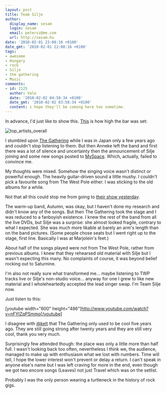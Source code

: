 ```yaml
---
layout: post
title: Team Silje
author:
  display_name: sesam
  login: sesam
  email: petersz@me.com
  url: http://sesam.hu
date: '2010-02-01 23:08:16 +0100'
date_gmt: '2010-02-01 22:08:16 +0100'
tags:
- awesome
- Hungary
- rock
- Silje
- the gathering
- Music
comments:
- id: 2125
  author: Vale
  date: '2010-02-02 04:58:34 +0100'
  date_gmt: '2010-02-02 03:58:34 +0100'
  content: i hope they'll be coming here too sometime.
---
```


In advance, I'd just like to show this. [This](http://www.last.fm/user/sesamsys) is how high the bar was set:

![top_artists_overall](http://img.skitch.com/20100201-kry2n71a6h6a57sc3hs19q3gub.jpg)

I stumbled upon [The Gathering](http://en.wikipedia.org/wiki/The_Gathering_\(band\)) while I was in Japan only a few years ago and couldn't stop listening to them. But then Anneke left the band and first there was a lot of silence and uncertainty then the announcement of Silje joining and some new songs posted to [MySpace](http://www.myspace.com/gatheringofficial). Which, actually, failed to convince me.

My thoughts were mixed. Somehow the singing voice wasn't distinct or powerful enough. The heavily guitar-driven sound a little mushy. I couldn't pick a favourite song from The West Pole either. I was sticking to the old albums for a while.

Not that all this could stop me from going to [their show yesterday](http://www.last.fm/event/1279371+The+West+Pole+-+20th+Anniversary+Tour).

The warm-up band, Autumn, was okay, but I haven't done my research and didn't know any of the songs. But then The Gathering took the stage and I was reduced to a fanboyish existence. I knew the rest of the band from all the live DVDs, but Silje was a surprise: she almost looked fragile, contrary to what I expected. She was much more likable at barely an arm's length than on the band pictures. (Some people chose seats but I went right up to the stage, first line. Basically I was at Marjolein's feet.)

About half of the songs played were not from The West Pole, rather from previous albums. I knew that they rehearsed old material with Silje but I wasn't expecting this many. No complaints of course, it was beyond belief rocking out to Saturnine.

I'm also not really sure what transformed me... maybe listening to TWP tracks live or Silje's non-studio voice... anyway for one I grew to like new material and I wholeheartedly accepted the lead singer swap. I'm Team Silje now.

Just listen to this:

[youtube width="600" height="486"]http://www.youtube.com/watch?v=nFYIZqPSmmo[/youtube]

I disagree with [@kelt](http://twitter.com/kelt) that The Gathering only used to be cool five years ago. They are still going strong after twenty years and they are still very cool, thank you very much.

Surprisingly few attended though: the place was only a little more than half full. I wasn't looking back too often, nevertheless I think we, the audience, managed to make up with enthusiasm what we lost with numbers. Time will tell, I hope the lower interest won't prevent or delay a return. I can't speak in anyone else's name but I was left craving for more in the end, even though we got two encore songs (Leaves) not just Travel which was on the setlist.

Probably I was the only person wearing a turtleneck in the history of rock gigs.
